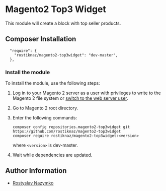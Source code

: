 # Magento2 Top3 Widget

This module will create a block with top seller products. 


## Composer Installation

```
  "require": {
    "rostiknaz/magento2-top3widget": "dev-master",
  },
```
### Install the module
To install the module, use the following steps:

1.	Log in to your Magento 2 server as a user with privileges to write to the Magento 2 file system or <a href="http://devdocs.magento.com/guides/v1.0/install-gde/install/prepare-install.html#install-update-depend-apache">switch to the web server user</a>.
2.  Go to Magento 2 root directory.
3.	Enter the following commands:

		composer config repositories.magento2-top3widget git https://github.com/rostiknaz/magento2-top3widget
		composer require rostiknaz/magento2-top3widget:<version>

	where `<version>` is dev-master.

3.	Wait while dependencies are updated.

## Author Information

 - [Rostyslav Nazymko](https://www.linkedin.com/in/rostiknaz)